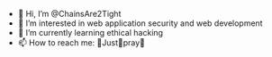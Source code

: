 - 👋 Hi, I’m @ChainsAre2Tight
- 👀 I’m interested in web application security and web development
- 🌱 I’m currently learning ethical hacking
- 📫 How to reach me: 🙏Just🙏pray🙏

<!---
ChainsAre2Tight/ChainsAre2Tight is a ✨ special ✨ repository because its `README.md` (this file) appears on your GitHub profile.
You can click the Preview link to take a look at your changes.
--->
